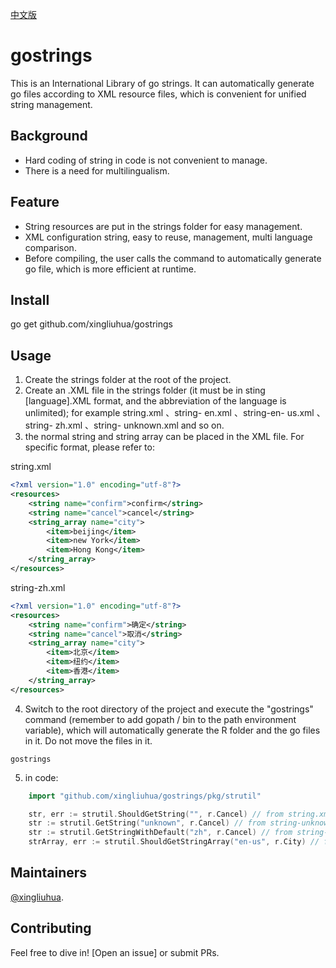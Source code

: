 [中文版](https://github.com/xingliuhua/gostrings/blob/master/README.cn.md)
# gostrings

This is an International Library of go strings. It can automatically generate go files according to XML resource files, which is convenient for unified string management.
## Background
* Hard coding of string in code is not convenient to manage.
* There is a need for multilingualism.

## Feature
* String resources are put in the strings folder for easy management.
* XML configuration string, easy to reuse, management, multi language comparison.
* Before compiling, the user calls the command to automatically generate go file, which is more efficient at runtime.

## Install
go get github.com/xingliuhua/gostrings

## Usage
1. Create the strings folder at the root of the project.
2. Create an .XML file in the strings folder (it must be in sting [language].XML format, and the abbreviation of the language is unlimited); for example string.xml 、string- en.xml 、string-en- us.xml 、string- zh.xml 、string- unknown.xml and so on.
3. the normal string and string array can be placed in the XML file. For specific format, please refer to:

string.xml
```xml
<?xml version="1.0" encoding="utf-8"?>
<resources>
    <string name="confirm">confirm</string>
    <string name="cancel">cancel</string>
    <string_array name="city">
        <item>beijing</item>
        <item>new York</item>
        <item>Hong Kong</item>
    </string_array>
</resources>
```

string-zh.xml
```xml
<?xml version="1.0" encoding="utf-8"?>
<resources>
    <string name="confirm">确定</string>
    <string name="cancel">取消</string>
    <string_array name="city">
        <item>北京</item>
        <item>纽约</item>
        <item>香港</item>
    </string_array>
</resources>
```

4. Switch to the root directory of the project and execute the "gostrings" command (remember to add gopath / bin to the path environment variable), which will automatically generate the R folder and the go files in it. Do not move the files in it.
```shell script
gostrings
```

5. in code:
```go
    import "github.com/xingliuhua/gostrings/pkg/strutil"

	str, err := strutil.ShouldGetString("", r.Cancel) // from string.xml
	str := strutil.GetString("unknown", r.Cancel) // from string-unknown.xml
	str := strutil.GetStringWithDefault("zh", r.Cancel) // from string-zh.xml
	strArray, err := strutil.ShouldGetStringArray("en-us", r.City) // from string-en-us.xml
```


## Maintainers

[@xingliuhua](https://github.com/xingliuhua).

## Contributing

Feel free to dive in! [Open an issue] or submit PRs.
